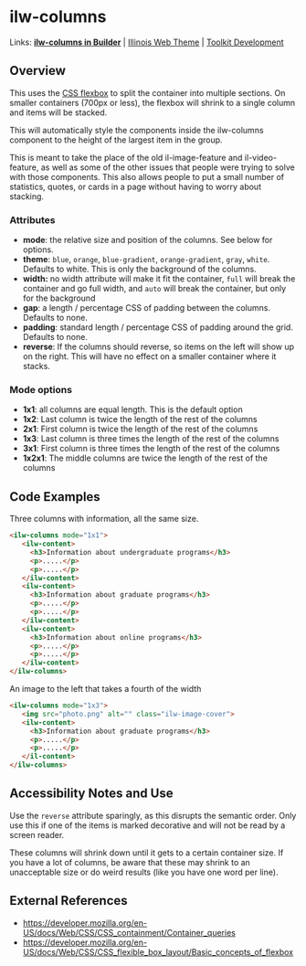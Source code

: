 # ilw-columns

Links: **[ilw-columns in Builder](https://builder3.toolkit.illinois.edu/component/ilw-columns/index.html)** | 
[Illinois Web Theme](https://webtheme.illinois.edu/) | 
[Toolkit Development](https://github.com/web-illinois/toolkit-management)

## Overview

This uses the [CSS flexbox](https://developer.mozilla.org/en-US/docs/Web/CSS/CSS_flexible_box_layout/Basic_concepts_of_flexbox) to split the container into multiple sections. On smaller containers (700px or less), the flexbox will shrink to a single column and items will be stacked. 

This will automatically style the components inside the ilw-columns component to the height of the largest item in the group.

This is meant to take the place of the old il-image-feature and il-video-feature, as well as some of the other issues that people were trying to solve with those components. This also allows people to put a small number of statistics, quotes, or cards in a page without having to worry about stacking. 

### Attributes
* **mode**: the relative size and position of the columns. See below for options.
* **theme**: `blue`, `orange`, `blue-gradient`, `orange-gradient`, `gray`, `white`. Defaults to white. This is only the background of the columns.
* **width:** no width attribute will make it fit the container, `full` will break the container and go full width, and `auto` will break the container, but only for the background
* **gap**: a length / percentage CSS of padding between the columns. Defaults to none. 
* **padding**: standard length / percentage CSS of padding around the grid. Defaults to none. 
* **reverse**: If the columns should reverse, so items on the left will show up on the right. This will have no effect on a smaller container where it stacks. 

### Mode options
* **1x1**: all columns are equal length. This is the default option
* **1x2**: Last column is twice the length of the rest of the columns
* **2x1**: First column is twice the length of the rest of the columns
* **1x3**: Last column is three times the length of the rest of the columns
* **3x1**: First column is three times the length of the rest of the columns
* **1x2x1**: The middle columns are twice the length of the rest of the columns 

## Code Examples

Three columns with information, all the same size. 

```html
<ilw-columns mode="1x1">
   <ilw-content>
     <h3>Information about undergraduate programs</h3>
     <p>.....</p>
     <p>.....</p>
   </ilw-content>
   <ilw-content>
     <h3>Information about graduate programs</h3>
     <p>.....</p>
     <p>.....</p>
   </ilw-content>
   <ilw-content>
     <h3>Information about online programs</h3>
     <p>.....</p>
     <p>.....</p>
   </ilw-content>
</ilw-columns>
```

An image to the left that takes a fourth of the width

```html
<ilw-columns mode="1x3">
   <img src="photo.png" alt="" class="ilw-image-cover">
   <ilw-content>
     <h3>Information about graduate programs</h3>
     <p>.....</p>
     <p>.....</p>
   </il-content>
</ilw-columns>
```

## Accessibility Notes and Use

Use the `reverse` attribute sparingly, as this disrupts the semantic order. Only use this if one of the items is marked decorative and will not be read by a screen reader.

These columns will shrink down until it gets to a certain container size. If you have a lot of columns, be aware that these may shrink to an unacceptable size or do weird results (like you have one word per line). 

## External References
* https://developer.mozilla.org/en-US/docs/Web/CSS/CSS_containment/Container_queries
* https://developer.mozilla.org/en-US/docs/Web/CSS/CSS_flexible_box_layout/Basic_concepts_of_flexbox
